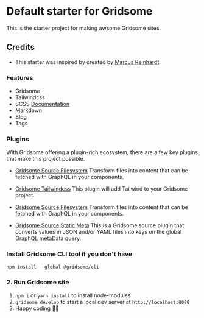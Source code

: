 # Default starter for Gridsome

This is the starter project for making awsome Gridsome sites.

## Credits

- This starter was inspired by created by [Marcus Reinhardt](https://github.com/noxify).

### Features

- Gridsome
- Tailwindcss
- SCSS [Documentation](https://gridsome.org/docs/assets-css/#use-sass--css-pre-processors)
- Markdown
- Blog
- Tags

### Plugins

With Gridsome offering a plugin-rich ecosystem, there are a few key plugins that make this project possible.

- [Gridsome Source Filesystem](https://gridsome.org/plugins/@gridsome/source-filesystem) Transform files into content that can be fetched with GraphQL in your components.

- [Gridsome Tailwindcss](https://gridsome.org/plugins/gridsome-plugin-tailwindcss) This plugin will add Tailwind to your Gridsome project.

- [Gridsome Source Filesystem](https://gridsome.org/plugins/gridsome-plugin-tailwindcss) Transform files into content that can be fetched with GraphQL in your components.

- [Gridsome Source Static Meta](https://gridsome.org/plugins/gridsome-source-static-meta) This is a Gridsome source plugin that converts values in JSON and/or YAML files into keys on the global GraphQL metaData query.

### Install Gridsome CLI tool if you don't have

`npm install --global @gridsome/cli`

### 2. Run Gridsome site

1. `npm i` or `yarn install` to install node-modules
2. `gridsome develop` to start a local dev server at `http://localhost:8080`
3. Happy coding 🎉🙌
